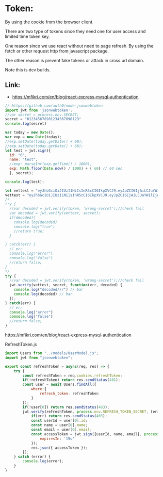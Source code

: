 
# Token:
  By using the cookie from the browser client.

  There are two type of tokens since they need one for user access and limited time token key.

  One reason since we use react without need to page refresh. By using the fetch or other request http from javascript package.

  The other reason is prevent fake tokens or attack in cross url domain.

  Note this is dev builds.

## Link:
- https://mfikri.com/en/blog/react-express-mysql-authentication


```js
// https://github.com/auth0/node-jsonwebtoken
import jwt from 'jsonwebtoken';
//var secret = process.env.SECRET;
secret = "012345678901234567890123"
console.log(secret)

var today = new Date();
var exp = new Date(today);
//exp.setDate(today.getDate() + 60);
//exp.setDate(today.getDate() + 60);
let test = jwt.sign({
  id: "0",
  name: "test",
  //exp: parseInt(exp.getTime() / 1000),
  exp: Math.floor(Date.now() / 1000) + ( 60) // 60 sec
  }, secret);

console.log(test);

let vettest = "eyJhbGciOiJIUzI1NiIsInR5cCI6IkpXVCJ9.eyJpZCI6IjAiLCJuYW1lIjoidGVzdCIsImV4cCI6MTY1MTU1MjM5NiwiaWF0IjoxNjQ2MzcxOTk2fQ.TFo5puWW-r-E9vvl2E3SP3sN1ZIwjd4vT_0qA8-X1To";
vettest = "eyJhbGciOiJIUzI1NiIsInR5cCI6IkpXVCJ9.eyJpZCI6IjAiLCJuYW1lIjoidGVzdCIsImV4cCI6MTY0NjM3MjYwNiwiaWF0IjoxNjQ2MzcyNTQ2fQ.ZlRFJ1NPypH5bZ1gLfsBg7i56tnrEcxGUm9HQToeK2Y";
/*
try {
  //var decoded = jwt.verify(token, 'wrong-secret');//check fail
  var decoded = jwt.verify(vettest, secret);
  if(decoded){
    console.log(decoded)
    console.log("true")
    //return true; 
  }

} catch(err) {
  // err
  console.log("error")
  console.log("false")
  //return false;
}
*/
try {
  //var decoded = jwt.verify(token, 'wrong-secret');//check fail
  jwt.verify(vettest, secret, function(err, decoded) {
    console.log("decoded///") // bar
    console.log(decoded) // bar
  });
} catch(err) {
  // err
  console.log("error")
  console.log("false")
  //return false;
}
```



https://mfikri.com/en/blog/react-express-mysql-authentication


RefreshToken.js
```js
import Users from "../models/UserModel.js";
import jwt from "jsonwebtoken";

export const refreshToken = async(req, res) => {
    try {
        const refreshToken = req.cookies.refreshToken;
        if(!refreshToken) return res.sendStatus(401);
        const user = await Users.findAll({
            where:{
                refresh_token: refreshToken
            }
        });
        if(!user[0]) return res.sendStatus(403);
        jwt.verify(refreshToken, process.env.REFRESH_TOKEN_SECRET, (err, decoded) => {
            if(err) return res.sendStatus(403);
            const userId = user[0].id;
            const name = user[0].name;
            const email = user[0].email;
            const accessToken = jwt.sign({userId, name, email}, process.env.ACCESS_TOKEN_SECRET,{
                expiresIn: '15s'
            });
            res.json({ accessToken });
        });
    } catch (error) {
        console.log(error);
    }
}
```

